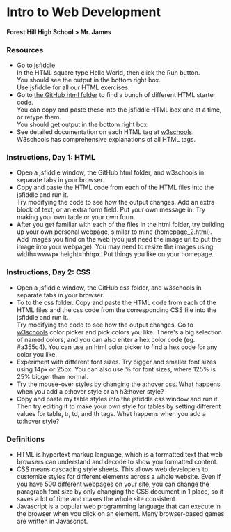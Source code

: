 # Intro to Web Development
#### Forest Hill High School > Mr. James  
### Resources
- Go to [jsfiddle](http://www.jsfiddle.net)   
In the HTML square type Hello World, then click the Run button.  
You should see the output in the bottom right box.  
Use jsfiddle for all our HTML exercises.  
- Go to [the GitHub html folder](http://www.github.com/joeyajames/jps/html) to find a bunch of different HTML starter code.  
You can copy and paste these into the jsfiddle HTML box one at a time, or retype them.  
You should get output in the bottom right box.  
- See detailed documentation on each HTML tag at [w3schools](https://www.w3schools.com/html/default.asp).  
W3schools has comprehensive explanations of all HTML tags.  
### Instructions, Day 1: HTML
- Open a jsfiddle window, the GitHub html folder, and w3schools in separate tabs in your browser.
- Copy and paste the HTML code from each of the HTML files into the jsfiddle and run it.  
Try modifying the code to see how the output changes. Add an extra block of text, or an extra form field. Put your own message in. Try making your own table or your own form. 
- After you get familiar with each of the files in the html folder, try building up your own personal webpage, similar to mine (homepage_2.html).  
Add images you find on the web (you just need the image url to put the image into your webpage). You may need to resize the images using width=wwwpx height=hhhpx. 
Put things you like on your homepage.  
### Instructions, Day 2: CSS
- Open a jsfiddle window, the GitHub css folder, and w3schools in separate tabs in your browser.
- To to the css folder. Copy and paste the HTML code from each of the HTML files and the css code from the corresponding CSS file into the jsfiddle and run it.  
Try modifying the code to see how the output changes. Go to [w3schools](https://www.w3schools.com/cssref/css_colors.asp) color picker and pick colors you like. There's a big selection of named colors, and you can also enter a hex color code (eg. #a355c4). You can use an html color picker to find a hex code for any color you like.
- Experiment with different font sizes. Try bigger and smaller font sizes using 14px or 25px. You can also use % for font sizes, where 125% is 25% bigger than normal.
- Try the mouse-over styles by changing the a:hover css. What happens when you add a p:hover style or an h3:hover style?
- Copy and paste my table styles into the jsfiddle css window and run it. Then try editing it to make your own style for tables by setting different values for table, tr, td, and th tags. What happens when you add a td:hover style?
### Definitions
- HTML is hypertext markup language, which is a formatted text that web browsers can understand and decode to show you formatted content.
- CSS means cascading style sheets. This allows web developers to customize styles for different elements across a whole website. Even if you have 500 different webpages on your site, you can change the paragraph font size by only changing the CSS document in 1 place, so it saves a lot of time and makes the whole site consistent.
- Javascript is a popular web programming language that can execute in the browser when you click on an element. Many browser-based games are written in Javascript.
